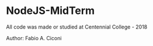 # NodeJS-MidTerm

All code was made or studied at Centennial College - 2018

Author: Fabio A. Ciconi
